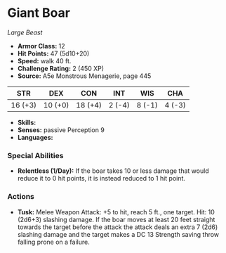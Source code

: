 # Giant Boar

*Large* *Beast*

- **Armor Class:** 12
- **Hit Points:** 47 (5d10+20)
- **Speed:** walk 40 ft.
- **Challenge Rating:** 2 (450 XP)
- **Source:** A5e Monstrous Menagerie, page 445

| STR | DEX | CON | INT | WIS | CHA |
| --- | --- | --- | --- | --- | --- |
| 16 (+3) | 10 (+0) | 18 (+4) | 2 (-4) | 8 (-1) | 4 (-3) |

- **Skills:** 
- **Senses:** passive Perception 9
- **Languages:** 

### Special Abilities

- **Relentless (1/Day):** If the boar takes 10 or less damage that would reduce it to 0 hit points, it is instead reduced to 1 hit point.

### Actions

- **Tusk:** Melee Weapon Attack: +5 to hit, reach 5 ft., one target. Hit: 10 (2d6+3) slashing damage. If the boar moves at least 20 feet straight towards the target before the attack  the attack deals an extra 7 (2d6) slashing damage and the target makes a DC 13 Strength saving throw  falling prone on a failure.


